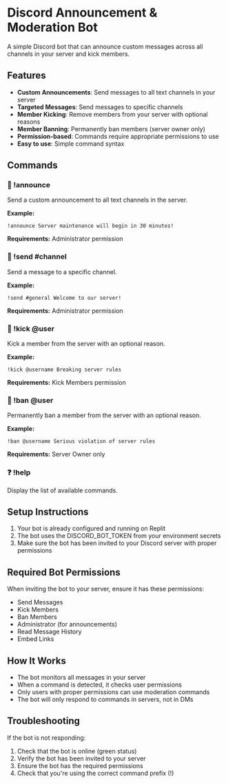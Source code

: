 # Discord Announcement & Moderation Bot

A simple Discord bot that can announce custom messages across all channels in your server and kick members.

## Features

- **Custom Announcements**: Send messages to all text channels in your server
- **Targeted Messages**: Send messages to specific channels
- **Member Kicking**: Remove members from your server with optional reasons
- **Member Banning**: Permanently ban members (server owner only)
- **Permission-based**: Commands require appropriate permissions to use
- **Easy to use**: Simple command syntax

## Commands

### 📢 !announce <message>
Send a custom announcement to all text channels in the server.

**Example:**
```
!announce Server maintenance will begin in 30 minutes!
```

**Requirements:** Administrator permission

### 📨 !send #channel <message>
Send a message to a specific channel.

**Example:**
```
!send #general Welcome to our server!
```

**Requirements:** Administrator permission

### 👢 !kick @user <reason>
Kick a member from the server with an optional reason.

**Example:**
```
!kick @username Breaking server rules
```

**Requirements:** Kick Members permission

### 🔨 !ban @user <reason>
Permanently ban a member from the server with an optional reason.

**Example:**
```
!ban @username Serious violation of server rules
```

**Requirements:** Server Owner only

### ❓ !help
Display the list of available commands.

## Setup Instructions

1. Your bot is already configured and running on Replit
2. The bot uses the DISCORD_BOT_TOKEN from your environment secrets
3. Make sure the bot has been invited to your Discord server with proper permissions

## Required Bot Permissions

When inviting the bot to your server, ensure it has these permissions:
- Send Messages
- Kick Members
- Ban Members
- Administrator (for announcements)
- Read Message History
- Embed Links

## How It Works

- The bot monitors all messages in your server
- When a command is detected, it checks user permissions
- Only users with proper permissions can use moderation commands
- The bot will only respond to commands in servers, not in DMs

## Troubleshooting

If the bot is not responding:
1. Check that the bot is online (green status)
2. Verify the bot has been invited to your server
3. Ensure the bot has the required permissions
4. Check that you're using the correct command prefix (!)

